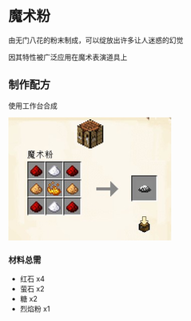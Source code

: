 # 魔术粉

由无门八花的粉末制成，可以绽放出许多让人迷惑的幻觉

因其特性被广泛应用在魔术表演道具上

<!-- 

废案: 

魔术粉里的毒品成分能让人产生不可思议的幻觉，因此被称为魔术粉

虽然政府禁止私自制作出售，但还是有不法分子自制走私赚取钞票

 -->

## 制作配方

使用工作台合成

![](craft.jpg)

### 材料总需

* 红石 x4
* 萤石 x2
* 糖 x2
* 烈焰粉 x1